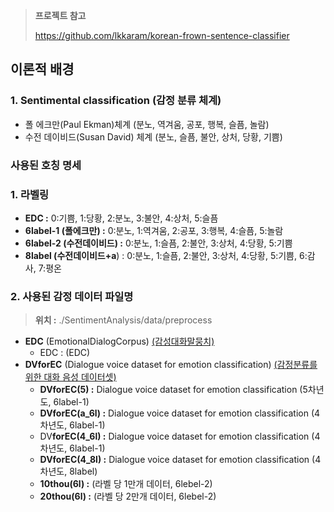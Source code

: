 > **프로젝트 참고**
> 
> 
> https://github.com/lkkaram/korean-frown-sentence-classifier
> 

## 이론적 배경

### 1. Sentimental classification (감정 분류 체계)

- 폴 에크만(Paul Ekman)체계
(분노, 역겨움, 공포, 행복, 슬픔, 놀람)
- 수전 데이비드(Susan David) 체계
(분노, 슬픔, 불안, 상처, 당황, 기쁨)

### 사용된 호칭 명세

### 1. 라벨링

- **EDC :** 0:기쁨, 1:당황, 2:분노, 3:불안, 4:상처, 5:슬픔
- **6label-1 (폴에크만) :** 0:분노, 1:역겨움, 2:공포, 3:행복, 4:슬픔, 5:놀람
- **6label-2 (수전데이비드) :** 0:분노, 1:슬픔, 2:불안, 3:상처, 4:당황, 5:기쁨
- **8label (수전데이비드+a**) : 0:분노, 1:슬픔, 2:불안, 3:상처, 4:당황, 5:기쁨, 6:감사, 7:평온

### 2. 사용된 감정 데이터 파일명

> **위치 :** ./SentimentAnalysis/data/preprocess
> 
- **EDC** (EmotionalDialogCorpus)
[(감성대화말뭉치)](https://aihub.or.kr/aihubdata/data/view.do?currMenu=&topMenu=&aihubDataSe=data&dataSetSn=86)
    - EDC : (EDC)
- **DVforEC** (Dialogue voice dataset for emotion classification)
[(감정분류를 위한 대화 음성 데이터셋)](https://aihub.or.kr/aihubdata/data/view.do?currMenu=115&topMenu=100&dataSetSn=263)
    - **DVforEC(5) :** Dialogue voice dataset for emotion classification (5차년도, 6label-1)
    - **DVforEC(a_6l) :** Dialogue voice dataset for emotion classification (4차년도, 6label-1)
    - DV**forEC(4_6l) :** Dialogue voice dataset for emotion classification (4차년도, 6label-1)
    - **DVforEC(4_8l) :** Dialogue voice dataset for emotion classification (4차년도, 8label)
    - **10thou(6l) :** (라벨 당 1만개 데이터, 6lebel-2)
    - **20thou(6l) :** (라벨 당 2만개 데이터, 6lebel-2)
